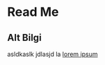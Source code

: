 # Read Me
## Alt Bilgi
asldkaslk jdlasjd la
[lorem ipsum][lorem ipsum]

[lorem ipsum]: https://google.com